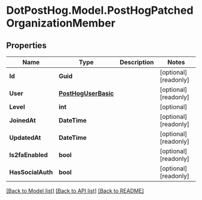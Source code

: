 # DotPostHog.Model.PostHogPatchedOrganizationMember

## Properties

Name | Type | Description | Notes
------------ | ------------- | ------------- | -------------
**Id** | **Guid** |  | [optional] [readonly] 
**User** | [**PostHogUserBasic**](PostHogUserBasic.md) |  | [optional] [readonly] 
**Level** | **int** |  | [optional] 
**JoinedAt** | **DateTime** |  | [optional] [readonly] 
**UpdatedAt** | **DateTime** |  | [optional] [readonly] 
**Is2faEnabled** | **bool** |  | [optional] [readonly] 
**HasSocialAuth** | **bool** |  | [optional] [readonly] 

[[Back to Model list]](../README.md#documentation-for-models) [[Back to API list]](../README.md#documentation-for-api-endpoints) [[Back to README]](../README.md)

